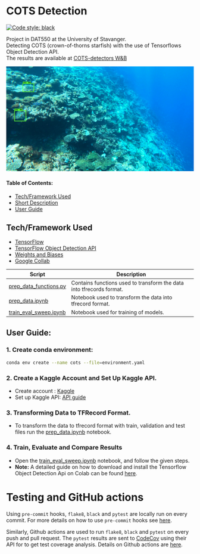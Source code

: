 <a name="toppp"></a>
# COTS Detection

[![Code style: black](https://img.shields.io/badge/code%20style-black-000000.svg)](https://github.com/psf/black)

Project in DAT550 at the University of Stavanger.  
Detecting COTS (crown-of-thorns starfish) with the use of Tensorflows Object Detection API.  
The results are available at [COTS-detectors W&B](https://wandb.ai/cots-detectors)

![Image from dataset](https://github.com/havardMoe/cots_detection/blob/1181c8e0b353cc62dfda2134c953d412c730573c/images/vis.png)

#### Table of Contents:  
- [Tech/Framework Used](#tech)  
- [Short Description](#desc)  
- [User Guide](#usr-guide)  

<a name="tech"></a>
## Tech/Framework Used
- [TensorFlow](https://www.tensorflow.org/api_docs/python/tf)
- [TensorFlow Object Detection API](https://github.com/tensorflow/models/tree/master/research/object_detection)
- [Weights and Biases](https://wandb.ai/site)
- [Google Collab](https://colab.research.google.com/?utm_source=scs-index)


Script  | Description
------------- | ------------- 
[prep_data_functions.py](https://github.com/havardMoe/cots_detection/blob/59836d38673fdc7e8f771f0a619c543ef1c8ba19/code/prep_data_functions.py)  | Contains functions used to transform the data into tfrecords format.
[prep_data.ipynb](https://github.com/havardMoe/cots_detection/blob/59836d38673fdc7e8f771f0a619c543ef1c8ba19/code/prep_data.ipynb)  | Notebook used to transform the data into tfrecord format.
[train_eval_sweep.ipynb](https://github.com/havardMoe/cots_detection/blob/75ef40adb1d68bfe66d7f5fe7ef61ceca3914454/code/Colab%20Notebooks/train_eval_sweep.ipynb)  | Notebook used for training of models.
<a name="usr-guide"></a>
## User Guide:
### 1. Create conda environment:
```bash
conda env create --name cots --file=environment.yaml
```
### 2. Create a Kaggle Account and Set Up Kaggle API. 
- Create account : [Kaggle](https://www.kaggle.com/)
- Set up Kaggle API: [API guide](https://www.kaggle.com/docs/api)
### 3. Transforming Data to TFRecord Format.
- To transform the data to tfrecord format with train, validation and test files run the [prep_data.ipynb](https://github.com/havardMoe/cots_detection/blob/59836d38673fdc7e8f771f0a619c543ef1c8ba19/code/prep_data.ipynb) notebook.
### 4. Train, Evaluate and Compare Results
- Open the [train_eval_sweep.ipynb](https://github.com/havardMoe/cots_detection/blob/75ef40adb1d68bfe66d7f5fe7ef61ceca3914454/code/Colab%20Notebooks/train_eval_sweep.ipynb) notebook, and follow the given steps.
- **Note:** A detailed guide on how to download and install the Tensorflow Object Detection Api on Colab can be found [here](https://medium.com/@sourabhsinglasoftware/tensorflow-object-detection-api-setup-on-colab-e934be20f521).

# Testing and GitHub actions

Using `pre-commit` hooks, `flake8`, `black` and `pytest` are locally run on every commit. For more details on how to use `pre-commit` hooks see [here](https://github.com/iai-group/guidelines/tree/main/python#install-pre-commit-hooks).

Similarly, Github actions are used to run `flake8`, `black` and `pytest` on every push and pull request. The `pytest` results are sent to [CodeCov](https://about.codecov.io/) using their API for to get test coverage analysis. Details on Github actions are [here](https://github.com/iai-group/guidelines/blob/main/github/Actions.md).


